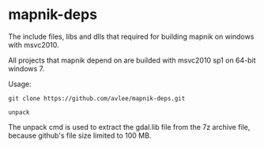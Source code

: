 # mapnik-deps

The include files, libs and dlls that required for building mapnik on windows with msvc2010.

All projects that mapnik depend on are builded with msvc2010 sp1 on 64-bit windows 7.

Usage:

    git clone https://github.com/avlee/mapnik-deps.git
    
    unpack

The unpack cmd is used to extract the gdal.lib file from the 7z archive file, because github's file size limited to 100 MB.